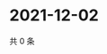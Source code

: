 # 2021-12-02

共 0 条

<!-- BEGIN WEIBO -->
<!-- 最后更新时间 Thu Dec 02 2021 01:21:40 GMT+0800 (China Standard Time) -->

<!-- END WEIBO -->
